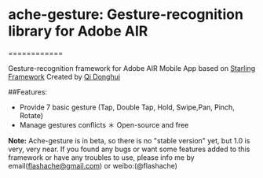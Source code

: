 # ache-gesture: Gesture-recognition library for Adobe AIR
============

Gesture-recognition framework for Adobe AIR Mobile App based on [Starling Framework](http://www.starling-framework.org/)
Created by [Qi Donghui](http://www.flashache.com/about/)

##Features:
* Provide 7 basic gesture (Tap, Double Tap, Hold, Swipe,Pan, Pinch, Rotate)
* Manage gestures conflicts
＊ Open-source and free

**Note:** Ache-gesture is in beta, so there is no "stable version" yet, but 1.0 is very, very near. If you found any bugs or want some features added to this framework or have any troubles to use, please info me by email(flashache@gmail.com) or weibo:(@flashache)



